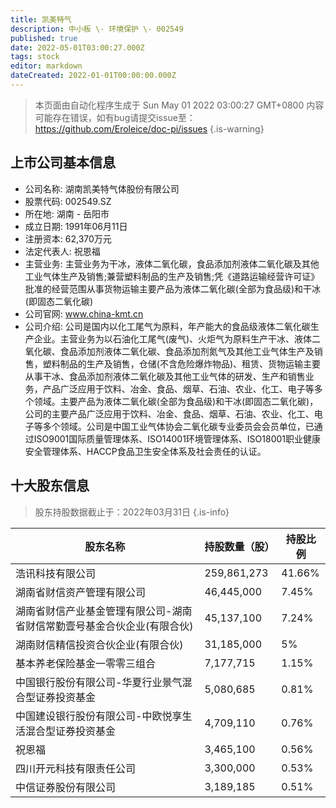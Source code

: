 ```yaml
---
title: 凯美特气
description: 中小板 \- 环境保护 \- 002549
published: true
date: 2022-05-01T03:00:27.000Z
tags: stock
editor: markdown
dateCreated: 2022-01-01T00:00:00.000Z
---
```


> 本页面由自动化程序生成于 Sun May 01 2022 03:00:27 GMT+0800
> 内容可能存在错误，如有bug请提交issue至：https://github.com/Eroleice/doc-pi/issues
{.is-warning}

## 上市公司基本信息
- 公司名称: 湖南凯美特气体股份有限公司
- 股票代码: 002549.SZ
- 所在地: 湖南 - 岳阳市
- 成立日期: 1991年06月11日
- 注册资本: 62,370万元
- 法定代表人: 祝恩福
- 主营业务: 主营业务为干冰，液体二氧化碳，食品添加剂液体二氧化碳及其他工业气体生产及销售;兼营塑料制品的生产及销售;凭《道路运输经营许可证》批准的经营范围从事货物运输主要产品为液体二氧化碳(全部为食品级)和干冰(即固态二氧化碳)
- 公司官网: www.china-kmt.cn
- 公司介绍: 公司是国内以化工尾气为原料，年产能大的食品级液体二氧化碳生产企业。主营业务为以石油化工尾气(废气)、火炬气为原料生产干冰、液体二氧化碳、食品添加剂液体二氧化碳、食品添加剂氮气及其他工业气体生产及销售，塑料制品的生产及销售，仓储(不含危险爆炸物品)、租赁、货物运输主要从事干冰、食品添加剂液体二氧化碳及其他工业气体的研发、生产和销售业务，产品广泛应用于饮料、冶金、食品、烟草、石油、农业、化工、电子等多个领域。主要产品为液体二氧化碳(全部为食品级)和干冰(即固态二氧化碳)，公司的主要产品广泛应用于饮料、冶金、食品、烟草、石油、农业、化工、电子等多个领域。公司是中国工业气体协会二氧化碳专业委员会会员单位，已通过ISO9001国际质量管理体系、ISO14001环境管理体系、ISO18001职业健康安全管理体系、HACCP食品卫生安全体系及社会责任的认证。


## 十大股东信息
> 股东持股数据截止于：2022年03月31日
{.is-info}

| 股东名称 | 持股数量（股） | 持股比例 |
| --- | --- | --- |
| 浩讯科技有限公司 | 259,861,273 | 41.66% |
| 湖南省财信资产管理有限公司 | 46,445,000 | 7.45% |
| 湖南省财信产业基金管理有限公司-湖南省财信常勤壹号基金合伙企业(有限合伙) | 45,137,100 | 7.24% |
| 湖南财信精信投资合伙企业(有限合伙) | 31,185,000 | 5% |
| 基本养老保险基金一零零三组合 | 7,177,715 | 1.15% |
| 中国银行股份有限公司-华夏行业景气混合型证券投资基金 | 5,080,685 | 0.81% |
| 中国建设银行股份有限公司-中欧悦享生活混合型证券投资基金 | 4,709,110 | 0.76% |
| 祝恩福 | 3,465,100 | 0.56% |
| 四川开元科技有限责任公司 | 3,300,000 | 0.53% |
| 中信证券股份有限公司 | 3,189,185 | 0.51% |




